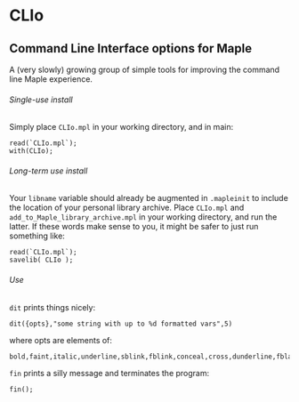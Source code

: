# CLIo
## Command Line Interface options for Maple
A (very slowly) growing group of simple tools for improving the command line Maple experience.
###### Single-use install
Simply place `CLIo.mpl` in your working directory, and in main:
```
read(`CLIo.mpl`);
with(CLIo);
```
###### Long-term use install
Your `libname` variable should already be augmented in `.mapleinit` to include the location of your personal library archive. Place `CLIo.mpl` and `add_to_Maple_library_archive.mpl` in your working directory, and run the latter. If these words make sense to you, it might be safer to just run something like:
```
read(`CLIo.mpl`);
savelib( CLIo );
```
###### Use
`dit` prints things nicely:
```
dit({opts},"some string with up to %d formatted vars",5)
```
where opts are elements of:
```
bold,faint,italic,underline,sblink,fblink,conceal,cross,dunderline,fblack,fred,fgreen,fyellow,fblue,fmagenta,fcyan,fwhite,bblack,bred,bgreen,byellow,bblue,bmagenta,bcyan,bwhite,frame,encircle,overline
``` 

`fin` prints a silly message and terminates the program:
```
fin();
```
